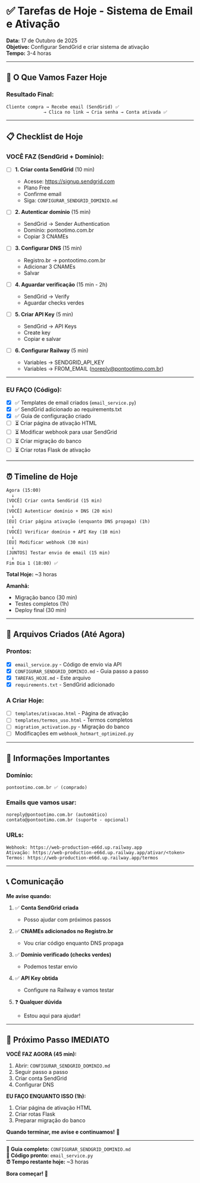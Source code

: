 # ✅ Tarefas de Hoje - Sistema de Email e Ativação

**Data:** 17 de Outubro de 2025  
**Objetivo:** Configurar SendGrid e criar sistema de ativação  
**Tempo:** 3-4 horas

---

## 🎯 O Que Vamos Fazer Hoje

### Resultado Final:
```
Cliente compra → Recebe email (SendGrid) ✅
              → Clica no link → Cria senha → Conta ativada ✅
```

---

## 📋 Checklist de Hoje

### VOCÊ FAZ (SendGrid + Domínio):

- [ ] **1. Criar conta SendGrid** (10 min)
  - Acesse: https://signup.sendgrid.com
  - Plano Free
  - Confirme email
  - Siga: `CONFIGURAR_SENDGRID_DOMINIO.md`

- [ ] **2. Autenticar domínio** (15 min)
  - SendGrid → Sender Authentication
  - Domínio: pontootimo.com.br
  - Copiar 3 CNAMEs

- [ ] **3. Configurar DNS** (15 min)
  - Registro.br → pontootimo.com.br
  - Adicionar 3 CNAMEs
  - Salvar

- [ ] **4. Aguardar verificação** (15 min - 2h)
  - SendGrid → Verify
  - Aguardar checks verdes

- [ ] **5. Criar API Key** (5 min)
  - SendGrid → API Keys
  - Create key
  - Copiar e salvar

- [ ] **6. Configurar Railway** (5 min)
  - Variables → SENDGRID_API_KEY
  - Variables → FROM_EMAIL (noreply@pontootimo.com.br)

---

### EU FAÇO (Código):

- [x] ✅ Templates de email criados (`email_service.py`)
- [x] ✅ SendGrid adicionado ao requirements.txt
- [x] ✅ Guia de configuração criado
- [ ] ⏳ Criar página de ativação HTML
- [ ] ⏳ Modificar webhook para usar SendGrid
- [ ] ⏳ Criar migração do banco
- [ ] ⏳ Criar rotas Flask de ativação

---

## ⏰ Timeline de Hoje

```
Agora (15:00)
  ↓
[VOCÊ] Criar conta SendGrid (15 min)
  ↓
[VOCÊ] Autenticar domínio + DNS (20 min)
  ↓
[EU] Criar página ativação (enquanto DNS propaga) (1h)
  ↓
[VOCÊ] Verificar domínio + API Key (10 min)
  ↓
[EU] Modificar webhook (30 min)
  ↓
[JUNTOS] Testar envio de email (15 min)
  ↓
Fim Dia 1 (18:00) ✅
```

**Total Hoje:** ~3 horas

**Amanhã:**
- Migração banco (30 min)
- Testes completos (1h)
- Deploy final (30 min)

---

## 📁 Arquivos Criados (Até Agora)

### Prontos:
- [x] `email_service.py` - Código de envio via API
- [x] `CONFIGURAR_SENDGRID_DOMINIO.md` - Guia passo a passo
- [x] `TAREFAS_HOJE.md` - Este arquivo
- [x] `requirements.txt` - SendGrid adicionado

### A Criar Hoje:
- [ ] `templates/ativacao.html` - Página de ativação
- [ ] `templates/termos_uso.html` - Termos completos
- [ ] `migration_activation.py` - Migração do banco
- [ ] Modificações em `webhook_hotmart_optimized.py`

---

## 🎯 Informações Importantes

### Domínio:
```
pontootimo.com.br ✅ (comprado)
```

### Emails que vamos usar:
```
noreply@pontootimo.com.br (automático)
contato@pontootimo.com.br (suporte - opcional)
```

### URLs:
```
Webhook: https://web-production-e66d.up.railway.app
Ativação: https://web-production-e66d.up.railway.app/ativar/<token>
Termos: https://web-production-e66d.up.railway.app/termos
```

---

## 📞 Comunicação

**Me avise quando:**

1. ✅ **Conta SendGrid criada**
   - Posso ajudar com próximos passos

2. ✅ **CNAMEs adicionados no Registro.br**
   - Vou criar código enquanto DNS propaga

3. ✅ **Domínio verificado (checks verdes)**
   - Podemos testar envio

4. ✅ **API Key obtida**
   - Configure na Railway e vamos testar

5. ❓ **Qualquer dúvida**
   - Estou aqui para ajudar!

---

## 🚀 Próximo Passo IMEDIATO

**VOCÊ FAZ AGORA (45 min):**

1. Abrir: `CONFIGURAR_SENDGRID_DOMINIO.md`
2. Seguir passo a passo
3. Criar conta SendGrid
4. Configurar DNS

**EU FAÇO ENQUANTO ISSO (1h):**

1. Criar página de ativação HTML
2. Criar rotas Flask
3. Preparar migração do banco

**Quando terminar, me avise e continuamos!** 🎉

---

**📄 Guia completo:** `CONFIGURAR_SENDGRID_DOMINIO.md`  
**📧 Código pronto:** `email_service.py`  
**⏰ Tempo restante hoje:** ~3 horas

**Bora começar! 🚀**

